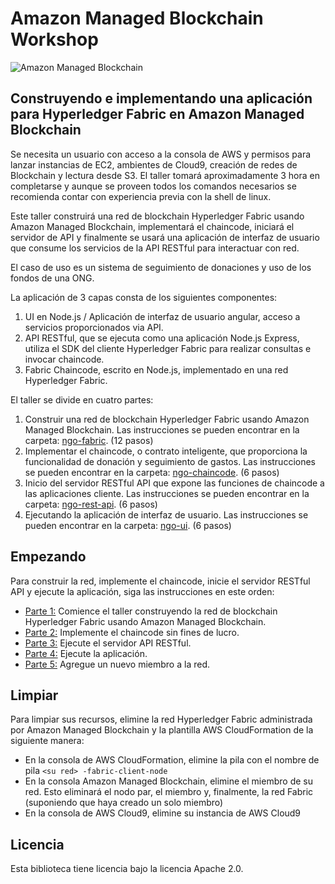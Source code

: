 # Amazon Managed Blockchain Workshop

![Amazon Managed Blockchain](images/AmazonManagedBlockchain.png "Amazon Managed Blockchain")

## Construyendo e implementando una aplicación para Hyperledger Fabric en Amazon Managed Blockchain

Se necesita un usuario con acceso a la consola de AWS y permisos para lanzar instancias de EC2, ambientes de Cloud9, creación de redes de Blockchain y lectura desde S3. El taller tomará aproximadamente 3 hora en completarse y aunque se proveen todos los comandos necesarios se recomienda contar con experiencia previa con la shell de linux.

Este taller construirá una red de blockchain Hyperledger Fabric usando Amazon Managed Blockchain, implementará el chaincode, iniciará el servidor de API y finalmente se usará una aplicación de interfaz de usuario que consume los servicios de la API RESTful para interactuar con red. 

El caso de uso es un sistema de seguimiento de donaciones y uso de los fondos de una ONG.

La aplicación de 3 capas consta de los siguientes componentes:
1. UI en Node.js / Aplicación de interfaz de usuario angular, acceso a servicios proporcionados via API.
2. API RESTful, que se ejecuta como una aplicación Node.js Express, utiliza el SDK del cliente Hyperledger Fabric para realizar consultas e invocar chaincode.
3. Fabric Chaincode, escrito en Node.js, implementado en una red Hyperledger Fabric.


El taller se divide en cuatro partes:

1. Construir una red de blockchain Hyperledger Fabric usando Amazon Managed Blockchain. Las instrucciones se pueden encontrar en la carpeta: [ngo-fabric](ngo-fabric). (12 pasos)
2. Implementar el chaincode, o contrato inteligente, que proporciona la funcionalidad de donación y seguimiento de gastos. Las instrucciones se pueden encontrar en la carpeta: [ngo-chaincode](ngo-chaincode). (6 pasos)
3. Inicio del servidor RESTful API que expone las funciones de chaincode a las aplicaciones cliente. Las instrucciones se pueden encontrar en la carpeta: [ngo-rest-api](ngo-rest-api). (6 pasos)
4. Ejecutando la aplicación de interfaz de usuario. Las instrucciones se pueden encontrar en la carpeta: [ngo-ui](ngo-ui). (6 pasos)

## Empezando

Para construir la red, implemente el chaincode, inicie el servidor RESTful API y ejecute la aplicación, siga las instrucciones en este orden:

* [Parte 1:](ngo-fabric/README.md) Comience el taller construyendo la red de blockchain Hyperledger Fabric usando Amazon Managed Blockchain.
* [Parte 2:](ngo-chaincode/README.md) Implemente el chaincode sin fines de lucro.
* [Parte 3:](ngo-rest-api/README.md) Ejecute el servidor API RESTful.
* [Parte 4:](ngo-ui/README.md) Ejecute la aplicación.
* [Parte 5:](new-member/README.md) Agregue un nuevo miembro a la red.

## Limpiar

Para limpiar sus recursos, elimine la red Hyperledger Fabric administrada por Amazon Managed Blockchain y la plantilla AWS CloudFormation de la siguiente manera:

* En la consola de AWS CloudFormation, elimine la pila con el nombre de pila `<su red> -fabric-client-node`
* En la consola Amazon Managed Blockchain, elimine el miembro de su red. Esto eliminará el nodo par, el miembro y, finalmente, la red Fabric (suponiendo que haya creado un solo miembro)
* En la consola de AWS Cloud9, elimine su instancia de AWS Cloud9

## Licencia

Esta biblioteca tiene licencia bajo la licencia Apache 2.0.